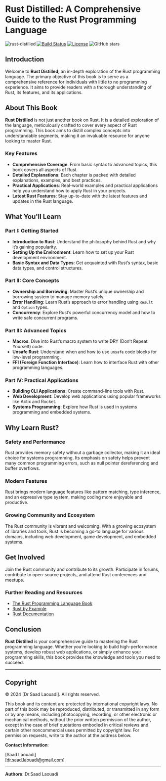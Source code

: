 # Rust Distilled: A Comprehensive Guide to the Rust Programming Language

![rust-distilled](https://img.shields.io/badge/rust-distilled-green.svg)
[![Build Status](https://github.com/dr-saad-la/rust-distilled/actions/workflows/mdbook.yml/badge.svg)](https://github.com/dr-saad-la/rust-distilled/actions)
[![License](https://img.shields.io/github/license/dr-saad-la/repo.svg)](LICENSE)
![GitHub stars](https://img.shields.io/github/stars/dr-saad-la/rust-distilled?style=social)

## Introduction

Welcome to **Rust Distilled**, an in-depth exploration of the Rust programming language. The primary objective of this book is to serve as a comprehensive reference for individuals with little to no programming experience. It aims to provide readers with a thorough understanding of Rust, its features, and its applications.

## About This Book

**Rust Distilled** is not just another book on Rust. It is a detailed exploration of the language,
meticulously crafted to cover every aspect of Rust programming. This book aims to distill complex
concepts into understandable segments, making it an invaluable resource for anyone looking to master
Rust.

### Key Features

-   **Comprehensive Coverage**: From basic syntax to advanced topics, this book covers all aspects of
    Rust.
-   **Detailed Explanations**: Each chapter is packed with detailed explanations, examples, and best
    practices.
-   **Practical Applications**: Real-world examples and practical applications help you understand how
    to apply Rust in your projects.
-   **Latest Rust Features**: Stay up-to-date with the latest features and updates in the Rust language.

## What You'll Learn

### Part I: Getting Started

-   **Introduction to Rust**: Understand the philosophy behind Rust and why it’s gaining popularity.
-   **Setting Up the Environment**: Learn how to set up your Rust development environment.
-   **Basic Syntax and Data Types**: Get acquainted with Rust’s syntax, basic data types, and control
    structures.

### Part II: Core Concepts

-   **Ownership and Borrowing**: Master Rust’s unique ownership and borrowing system to manage memory
    safely.
-   **Error Handling**: Learn Rust’s approach to error handling using `Result` and `Option` types.
-   **Concurrency**: Explore Rust’s powerful concurrency model and how to write safe concurrent
    programs.

### Part III: Advanced Topics

-   **Macros**: Dive into Rust’s macro system to write DRY (Don’t Repeat Yourself) code.
-   **Unsafe Rust**: Understand when and how to use `unsafe` code blocks for low-level programming.
-   **FFI (Foreign Function Interface)**: Learn how to interface Rust with other programming languages.

### Part IV: Practical Applications

-   **Building CLI Applications**: Create command-line tools with Rust.
-   **Web Development**: Develop web applications using popular frameworks like Actix and Rocket.
-   **Systems Programming**: Explore how Rust is used in systems programming and embedded systems.

## Why Learn Rust?

### Safety and Performance

Rust provides memory safety without a garbage collector, making it an ideal choice for systems
programming. Its emphasis on safety helps prevent many common programming errors, such as null pointer
dereferencing and buffer overflows.

### Modern Features

Rust brings modern language features like pattern matching, type inference, and an expressive type
system, making coding more enjoyable and productive.

### Growing Community and Ecosystem

The Rust community is vibrant and welcoming. With a growing ecosystem of libraries and tools, Rust is
becoming a go-to language for various domains, including web development, game development, and
embedded systems.

## Get Involved

Join the Rust community and contribute to its growth. Participate in forums, contribute to open-source
projects, and attend Rust conferences and meetups.

### Further Reading and Resources

-   [The Rust Programming Language Book](https://doc.rust-lang.org/book/)
-   [Rust by Example](https://doc.rust-lang.org/rust-by-example/)
-   [Rust Documentation](https://doc.rust-lang.org/)

## Conclusion

**Rust Distilled** is your comprehensive guide to mastering the Rust programming language. Whether
you’re looking to build high-performance systems, develop robust web applications, or simply enhance
your programming skills, this book provides the knowledge and tools you need to succeed.

---

## Copyright

© 2024 [Dr Saad Laouadi]. All rights reserved.

This book and its content are protected by international copyright laws. No part of this book may be reproduced, distributed, or transmitted in any form or by any means, including photocopying, recording, or other electronic or mechanical methods, without the prior written permission of the author, except in the case of brief quotations embodied in critical reviews and certain other noncommercial uses permitted by copyright law. For permission requests, write to the author at the address below.

**Contact Information**:

[Saad Laouadi]  
[dr.saad.laouadi@gmail.com]

---

**Authors**: Dr.Saad Laouadi
